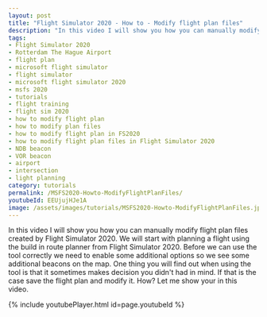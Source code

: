 ```yaml
---
layout: post
title: "Flight Simulator 2020 - How to - Modify flight plan files"
description: "In this video I will show you how you can manually modify flight plan files created by Flight Simulator 2020."
tags:
- Flight Simulator 2020
- Rotterdam The Hague Airport
- flight plan
- microsoft flight simulator
- flight simulator
- microsoft flight simulator 2020
- msfs 2020
- tutorials
- flight training
- flight sim 2020
- how to modify flight plan
- how to modify plan files
- how to modify flight plan in FS2020
- how to modify flight plan files in Flight Simulator 2020
- NDB beacon
- VOR beacon
- airport
- intersection
- light planning
category: tutorials
permalink: /MSFS2020-Howto-ModifyFlightPlanFiles/
youtubeId: EEUjujHJe1A
image: /assets/images/tutorials/MSFS2020-Howto-ModifyFlightPlanFiles.jpg
---
```


In this video I will show you how you can manually modify flight plan files created by Flight Simulator 2020.
We will start with planning a flight using the build in route planner from Flight Simulator 2020. 
Before we can use the tool correctly we need to enable some additional options so we see some additional beacons on the map.
One thing you will find out when using the tool is that it sometimes makes decision you didn't had in mind. If that is the case save the flight plan and modify it. How? Let me show your in this video.

{% include youtubePlayer.html id=page.youtubeId %}